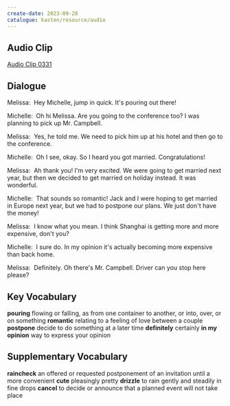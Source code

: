 ```yaml
---
create-date: 2023-09-28
catalogue: kasten/resource/audio
---
```


## Audio Clip
[Audio Clip 0331](https://archive.org/download/englishpod_all/englishpod_0331dg.mp3)

## Dialogue
Melissa:  Hey Michelle, jump in quick. It's pouring out there!

Michelle:  Oh hi Melissa. Are you going to the conference too? I was planning to pick up Mr. Campbell.

Melissa:  Yes, he told me. We need to pick him up at his hotel and then go to the conference.

Michelle:  Oh I see, okay. So I heard you got married. Congratulations!

Melissa:  Ah thank you! I'm very excited. We were going to get married next year, but then we decided to get married on holiday instead. It was wonderful.

Michelle:  That sounds so romantic! Jack and I were hoping to get married in Europe next year, but we had to postpone our plans. We just don't have the money!

Melissa:  I know what you mean. I think Shanghai is getting more and more expensive, don't you?

Michelle:  I sure do. In my opinion it's actually becoming more expensive than back home.

Melissa:  Definitely. Oh there's Mr. Campbell. Driver can you stop here please?

## Key Vocabulary
**pouring**            flowing or falling, as from one container to another, or into, over, or on something
**romantic**           relating to a feeling of love between a couple
**postpone**           decide to do something at a later time
**definitely**         certainly
**in my opinion**      way to express your opinion

## Supplementary Vocabulary
**raincheck**      an offered or requested postponement of an invitation until a more convenient
**cute**           pleasingly pretty
**drizzle**        to rain gently and steadily in fine drops
**cancel**         to decide or announce that a planned event will not take place
